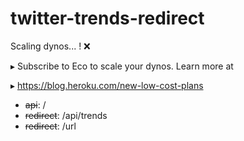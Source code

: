 # twitter-trends-redirect

Scaling dynos... ! ❌
 
 ▸    Subscribe to Eco to scale your dynos. Learn more at
 
 ▸    https://blog.heroku.com/new-low-cost-plans

- <s>api</s>: /
- <s>redirect</s>: /api/trends
- <s>redirect</s>: /url
